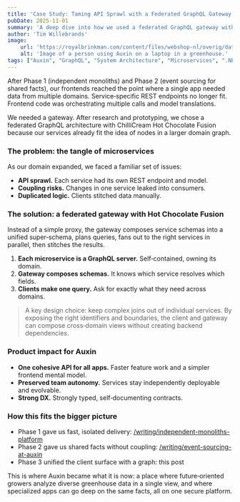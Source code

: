 ```yaml
---
title: 'Case Study: Taming API Sprawl with a Federated GraphQL Gateway'
pubDate: 2025-11-01
summary: 'A deep dive into how we used a federated GraphQL gateway with ChilliCream Hot Chocolate Fusion to solve API complexity at Auxin.'
author: 'Tim Willebrands'
image:
    url: 'https://royalbrinkman.com/content/files/webshop-nl/overig/data%20management.jpg'
    alt: 'Image of a person using Auxin on a laptop in a greenhouse.'
tags: ["Auxin", "GraphQL", "System Architecture", "Microservices", ".NET", "ChilliCream", "Case Study"]
---
```


After Phase 1 (independent monoliths) and Phase 2 (event sourcing for shared facts), our frontends reached the point where a single app needed data from multiple domains. Service‑specific REST endpoints no longer fit. Frontend code was orchestrating multiple calls and model translations.

We needed a gateway. After research and prototyping, we chose a federated GraphQL architecture with ChilliCream Hot Chocolate Fusion because our services already fit the idea of nodes in a larger domain graph.

### The problem: the tangle of microservices

As our domain expanded, we faced a familiar set of issues:

- **API sprawl.** Each service had its own REST endpoint and model.
- **Coupling risks.** Changes in one service leaked into consumers.
- **Duplicated logic.** Clients stitched data manually.

### The solution: a federated gateway with Hot Chocolate Fusion

Instead of a simple proxy, the gateway composes service schemas into a unified super‑schema, plans queries, fans out to the right services in parallel, then stitches the results.

1. **Each microservice is a GraphQL server.** Self‑contained, owning its domain.
2. **Gateway composes schemas.** It knows which service resolves which fields.
3. **Clients make one query.** Ask for exactly what they need across domains.

> A key design choice: keep complex joins out of individual services. By exposing the right identifiers and boundaries, the client and gateway can compose cross‑domain views without creating backend dependencies.

### Product impact for Auxin

- **One cohesive API for all apps.** Faster feature work and a simpler frontend mental model.
- **Preserved team autonomy.** Services stay independently deployable and evolvable.
- **Strong DX.** Strongly typed, self‑documenting contracts.

### How this fits the bigger picture

- Phase 1 gave us fast, isolated delivery: [/writing/independent-monoliths-platform](/writing/independent-monoliths-platform)
- Phase 2 gave us shared facts without coupling: [/writing/event-sourcing-at-auxin](/writing/event-sourcing-at-auxin)
- Phase 3 unified the client surface with a graph: this post

This is where Auxin became what it is now: a place where future‑oriented growers analyze diverse greenhouse data in a single view, and where specialized apps can go deep on the same facts, all on one secure platform.
